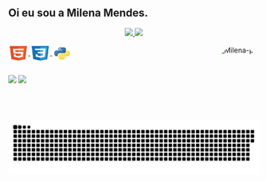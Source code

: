 ## Oi eu sou a Milena Mendes.

<div align="center">
  <a href="https://github.com/miilenamendes">
  <img height="180em" src="https://github-readme-stats.vercel.app/api?username=miilenamendes&show_icons=true&theme=slateorange&include_all_commits=true&count_private=true"/>
  <img height="180em" src="https://github-readme-stats.vercel.app/api/top-langs/?username=miilenamendes&layout=compact&langs_count=7&theme=slateorange"/>
</div>
  
  <div style="display: inline_block"><br>
  <img align="center" alt="Milena-HTML" height="30" width="40" src="https://raw.githubusercontent.com/devicons/devicon/master/icons/html5/html5-original.svg">
  <img align="center" alt="Milena-CSS" height="30" width="40" src="https://raw.githubusercontent.com/devicons/devicon/master/icons/css3/css3-original.svg">
  <img align="center" alt="Milena-Python" height="30" width="40" src="https://raw.githubusercontent.com/devicons/devicon/master/icons/python/python-original.svg">
  <img align="right" alt="Milena-pic" height="150" style="border-radius:50px;" src="https://media.discordapp.net/attachments/911593887569707051/916111025072377866/Webp.net-gifmaker_1.gif">
</div>
  
  ##
  
  <div> 

  <a href = "mailto:milenamendessbarbara@gmail.com"><img src="https://img.shields.io/badge/-Gmail-%23333?style=for-the-badge&logo=gmail&logoColor=white" target="_blank"></a>
  <a href="https://www.linkedin.com/in/milena-mendes-52514a225/" target="_blank"><img src="https://img.shields.io/badge/-LinkedIn-%230077B5?style=for-the-badge&logo=linkedin&logoColor=white" target="_blank"></a> 
 
 
 ![Snake animation](https://github.com/miilenamendes/miilenamendes/blob/output/github-contribution-grid-snake.svg)
    
</div>
